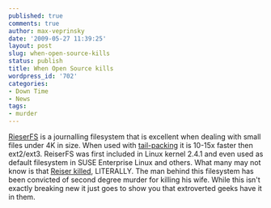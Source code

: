 ```yaml
---
published: true
comments: true
author: max-veprinsky
date: '2009-05-27 11:39:25'
layout: post
slug: when-open-source-kills
status: publish
title: When Open Source kills
wordpress_id: '702'
categories:
- Down Time
- News
tags:
- murder
---
```


[RieserFS](http://en.wikipedia.org/wiki/ReiserFS) is a journalling filesystem that is excellent when dealing with small files under 4K in size. When used with [tail-packing](http://en.wikipedia.org/wiki/Tail_packing) it is 10-15x faster then ext2/ext3. ReiserFS was first included in Linux kernel 2.4.1 and even used  as default filesystem in SUSE Enterprise Linux and others. What many may not know is that [Reiser killed](http://en.wikipedia.org/wiki/Hans_Reiser), LITERALLY. The man behind this filesystem has been convicted of second degree murder for killing his wife. While this isn't exactly breaking new it just goes to show you that extroverted geeks have it in them.
